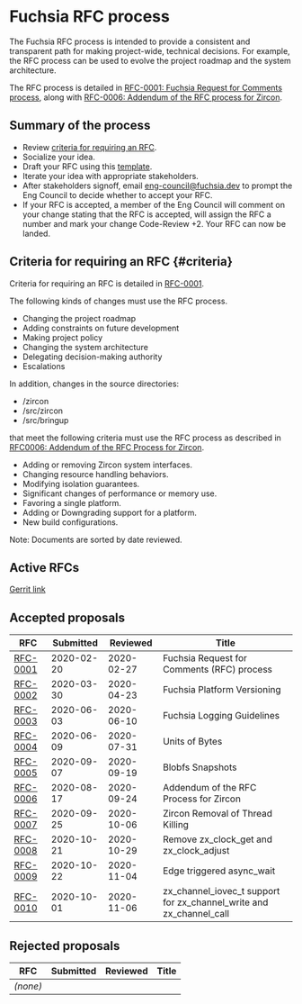 # Fuchsia RFC process

The Fuchsia RFC process is intended to provide a consistent and transparent path
for making project-wide, technical decisions. For example, the RFC process can
be used to evolve the project roadmap and the system architecture.

The RFC process is detailed in [RFC-0001: Fuchsia Request for Comments process](0001_rfc_process.md), along with [RFC-0006: Addendum of the RFC process for Zircon](0006_addendum_to_rfc_process_for_zircon.md).

## Summary of the process

- Review [criteria for requiring an RFC](#criteria).
- Socialize your idea.
- Draft your RFC using this [template](TEMPLATE.md).
- Iterate your idea with appropriate stakeholders.
- After stakeholders signoff, email eng-council@fuchsia.dev to prompt the Eng Council to decide whether to accept your RFC.
- If your RFC is accepted, a member of the Eng Council will comment on your change stating that the RFC is accepted, will assign the RFC a number and mark your change Code-Review +2. Your RFC can now be landed.

## Criteria for requiring an RFC {#criteria}

Criteria for requiring an RFC is detailed in [RFC-0001](0001_rfc_process.md).

The following kinds of changes must use the RFC process.

- Changing the project roadmap
- Adding constraints on future development
- Making project policy
- Changing the system architecture
- Delegating decision-making authority
- Escalations

In addition, changes in the source directories:

- /zircon
- /src/zircon
- /src/bringup

that meet the following criteria must use the RFC process as described in [RFC0006: Addendum of the RFC Process for Zircon](0006_addendum_to_rfc_process_for_zircon.md).

- Adding or removing Zircon system interfaces.
- Changing resource handling behaviors.
- Modifying isolation guarantees.
- Significant changes of performance or memory use.
- Favoring a single platform.
- Adding or Downgrading support for a platform.
- New build configurations.

Note: Documents are sorted by date reviewed.

## Active RFCs

[Gerrit link](https://fuchsia-review.googlesource.com/q/dir:docs/contribute/governance/rfcs+is:open)

## Accepted proposals

RFC                                                     | Submitted  | Reviewed   | Title
------------------------------------------------------- | ---------- | ---------- | -----
[RFC-0001](0001_rfc_process.md)                         | 2020-02-20 | 2020-02-27 | Fuchsia Request for Comments (RFC) process
[RFC-0002](0002_platform_versioning.md)                 | 2020-03-30 | 2020-04-23 | Fuchsia Platform Versioning
[RFC-0003](0003_logging.md)                             | 2020-06-03 | 2020-06-10 | Fuchsia Logging Guidelines
[RFC-0004](0004_units_of_bytes.md)                      | 2020-06-09 | 2020-07-31 | Units of Bytes
[RFC-0005](0005_blobfs_snapshots.md)                    | 2020-09-07 | 2020-09-19 | Blobfs Snapshots
[RFC-0006](0006_addendum_to_rfc_process_for_zircon.md)  | 2020-08-17 | 2020-09-24 | Addendum of the RFC Process for Zircon
[RFC-0007](0007_remove_thread_killing.md)               | 2020-09-25 | 2020-10-06 | Zircon Removal of Thread Killing
[RFC-0008](0008_remove_zx_clock_get_and_adjust.md)      | 2020-10-21 | 2020-10-29 | Remove zx_clock_get and zx_clock_adjust
[RFC-0009](0009_edge_triggered_async_wait.md)           | 2020-10-22 | 2020-11-04 | Edge triggered async_wait
[RFC-0010](0010_channel_iovec.md)                       | 2020-10-01 | 2020-11-06 | zx_channel_iovec_t support for zx_channel_write and zx_channel_call

## Rejected proposals

RFC      | Submitted | Reviewed | Title
-------- | --------- | -------- | ------
_(none)_ | &nbsp;    | &nbsp;   | &nbsp;

